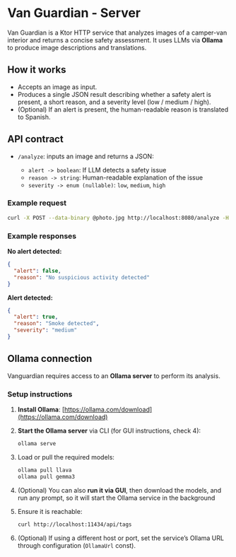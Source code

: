# Van Guardian - Server
Van Guardian is a Ktor HTTP service that analyzes images of a camper-van interior and returns a concise safety assessment. It uses LLMs via **Ollama** to produce image descriptions and translations.

## How it works

* Accepts an image as input.
* Produces a single JSON result describing whether a safety alert is present, a short reason, and a severity level (low / medium / high).
* (Optional) If an alert is present, the human-readable reason is translated to Spanish.

## API contract

* `/analyze`: inputs an image and returns a JSON:

    * `alert -> boolean`: If LLM detects a safety issue
    * `reason -> string`: Human-readable explanation of the issue
    * `severity -> enum (nullable)`: `low`, `medium`, `high`

### Example request

```bash
curl -X POST --data-binary @photo.jpg http://localhost:8080/analyze -H "Content-Type: image/jpeg"
```

### Example responses

**No alert detected:**

```json
{
  "alert": false,
  "reason": "No suspicious activity detected"
}
```

**Alert detected:**

```json
{
  "alert": true,
  "reason": "Smoke detected",
  "severity": "medium"
}
```

## Ollama connection

Vanguardian requires access to an **Ollama server** to perform its analysis.

### Setup instructions

1. **Install Ollama**: [https://ollama.com/download](https://ollama.com/download)
2. **Start the Ollama server** via CLI (for GUI instructions, check 4):

   ```bash
   ollama serve
   ```
3. Load or pull the required models:

   ```bash
   ollama pull llava
   ollama pull gemma3
   ```
   
4. (Optional) You can also **run it via GUI**, then download the models, and run any prompt, so it will start the Ollama service in the background
5. Ensure it is reachable:

   ```bash
   curl http://localhost:11434/api/tags
   ```
6. (Optional) If using a different host or port, set the service’s Ollama URL through configuration (`OllamaUrl` const).

